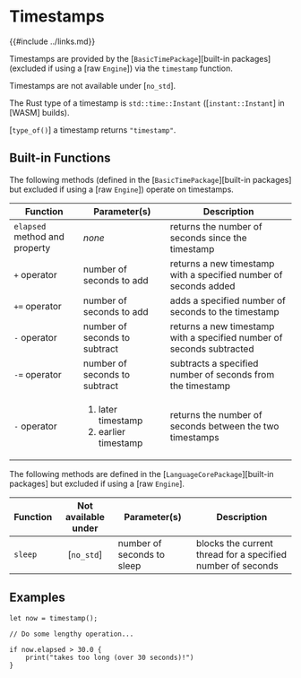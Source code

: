 Timestamps
==========

{{#include ../links.md}}

Timestamps are provided by the [`BasicTimePackage`][built-in packages] (excluded if using a [raw `Engine`])
via the `timestamp` function.

Timestamps are not available under [`no_std`].

The Rust type of a timestamp is `std::time::Instant` ([`instant::Instant`] in [WASM] builds).

[`type_of()`] a timestamp returns `"timestamp"`.


Built-in Functions
-----------------

The following methods (defined in the [`BasicTimePackage`][built-in packages] but excluded if using a [raw `Engine`]) operate on timestamps.

| Function                      | Parameter(s)                                                | Description                                                           |
| ----------------------------- | ----------------------------------------------------------- | --------------------------------------------------------------------- |
| `elapsed` method and property | _none_                                                      | returns the number of seconds since the timestamp                     |
| `+` operator                  | number of seconds to add                                    | returns a new timestamp with a specified number of seconds added      |
| `+=` operator                 | number of seconds to add                                    | adds a specified number of seconds to the timestamp                   |
| `-` operator                  | number of seconds to subtract                               | returns a new timestamp with a specified number of seconds subtracted |
| `-=` operator                 | number of seconds to subtract                               | subtracts a specified number of seconds from the timestamp            |
| `-` operator                  | <ol><li>later timestamp</li><li>earlier timestamp</li></ol> | returns the number of seconds between the two timestamps              |

The following methods are defined in the [`LanguageCorePackage`][built-in packages] but excluded if using a [raw `Engine`].

| Function | Not available under | Parameter(s)               | Description                                                 |
| -------- | :-----------------: | -------------------------- | ----------------------------------------------------------- |
| `sleep`  |     [`no_std`]      | number of seconds to sleep | blocks the current thread for a specified number of seconds |


Examples
--------

```rust,no_run
let now = timestamp();

// Do some lengthy operation...

if now.elapsed > 30.0 {
    print("takes too long (over 30 seconds)!")
}
```

